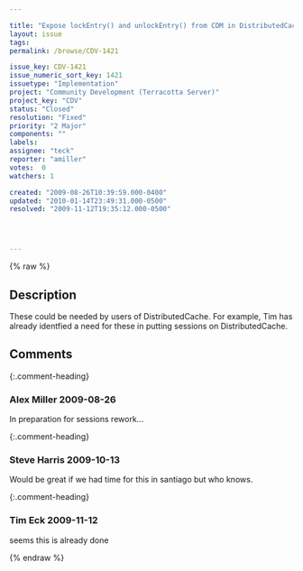 ```yaml
---

title: "Expose lockEntry() and unlockEntry() from CDM in DistributedCache"
layout: issue
tags: 
permalink: /browse/CDV-1421

issue_key: CDV-1421
issue_numeric_sort_key: 1421
issuetype: "Implementation"
project: "Community Development (Terracotta Server)"
project_key: "CDV"
status: "Closed"
resolution: "Fixed"
priority: "2 Major"
components: ""
labels: 
assignee: "teck"
reporter: "amiller"
votes:  0
watchers: 1

created: "2009-08-26T10:39:59.000-0400"
updated: "2010-01-14T23:49:31.000-0500"
resolved: "2009-11-12T19:35:12.000-0500"




---
```


{% raw %}

## Description

<div markdown="1" class="description">

These could be needed by users of DistributedCache.  For example, Tim has already identfied a need for these in putting sessions on DistributedCache.



</div>

## Comments


{:.comment-heading}
### **Alex Miller** <span class="date">2009-08-26</span>

<div markdown="1" class="comment">

In preparation for sessions rework...

</div>


{:.comment-heading}
### **Steve Harris** <span class="date">2009-10-13</span>

<div markdown="1" class="comment">

Would be great if we had time for this in santiago but who knows.

</div>


{:.comment-heading}
### **Tim Eck** <span class="date">2009-11-12</span>

<div markdown="1" class="comment">

seems this is already done


</div>



{% endraw %}
